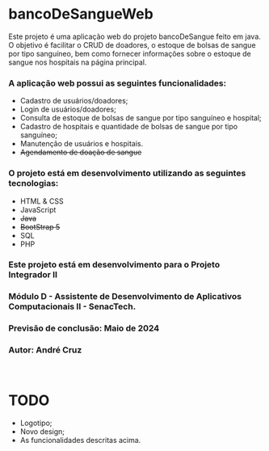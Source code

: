 # bancoDeSangueWeb

Este projeto é uma aplicação web do projeto bancoDeSangue feito em java. <br>
O objetivo é facilitar o CRUD de doadores, o estoque de bolsas de sangue por tipo sanguíneo, bem como fornecer informações sobre o estoque de sangue nos hospitais na página principal.


<h3>A aplicação web possui as seguintes funcionalidades:</h3>

- Cadastro de usuários/doadores;
- Login de usuários/doadores;
- Consulta de estoque de bolsas de sangue por tipo sanguíneo e hospital;
- Cadastro de hospitais e quantidade de bolsas de sangue por tipo sanguíneo;
- Manutenção de usuários e hospitais.
- ~~Agendamento de doação de sangue~~

<h3>O projeto está em desenvolvimento utilizando as seguintes tecnologias:</h3>

- HTML & CSS
- JavaScript
- ~~Java~~
- ~~BootStrap 5~~
- SQL
- PHP

<h3> Este projeto está em desenvolvimento para o Projeto Integrador II </h3>
<h3> Módulo D - Assistente de Desenvolvimento de Aplicativos Computacionais II - SenacTech. </h3>
<h3> Previsão de conclusão: Maio de 2024 </h3>
<h3> Autor: André Cruz</h3>

<br>

# TODO
- Logotipo;
- Novo design;
- As funcionalidades descritas acima.
